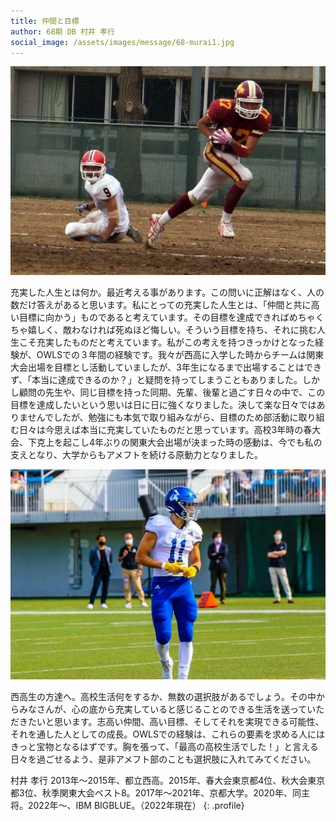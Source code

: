 ```yaml
---
title: 仲間と目標
author: 68期 DB 村井 孝行
social_image: /assets/images/message/68-murai1.jpg
---
```


![村井 高校時写真](/assets/images/message/68-murai1.jpg)

充実した人生とは何か。最近考える事があります。この問いに正解はなく、人の数だけ答えがあると思います。私にとっての充実した人生とは、「仲間と共に高い目標に向かう」ものであると考えています。その目標を達成できればめちゃくちゃ嬉しく、敵わなければ死ぬほど悔しい。そういう目標を持ち、それに挑む人生こそ充実したものだと考えています。私がこの考えを持つきっかけとなった経験が、OWLSでの３年間の経験です。我々が西高に入学した時からチームは関東大会出場を目標とし活動していましたが、3年生になるまで出場することはできず、「本当に達成できるのか？」と疑問を持ってしまうこともありました。しかし顧問の先生や、同じ目標を持った同期、先輩、後輩と過ごす日々の中で、この目標を達成したいという思いは日に日に強くなりました。決して楽な日々ではありませんでしたが、勉強にも本気で取り組みながら、目標のため部活動に取り組む日々は今思えば本当に充実していたものだと思っています。高校3年時の春大会、下克上を起こし4年ぶりの関東大会出場が決まった時の感動は、今でも私の支えとなり、大学からもアメフトを続ける原動力となりました。

![村井 写真](/assets/images/message/68-murai2.jpg)

西高生の方達へ。高校生活何をするか、無数の選択肢があるでしょう。その中からみなさんが、心の底から充実していると感じることのできる生活を送っていただきたいと思います。志高い仲間、高い目標、そしてそれを実現できる可能性、それを通した人としての成長。OWLSでの経験は、これらの要素を求める人にはきっと宝物となるはずです。胸を張って、「最高の高校生活でした！」と言える日々を過ごせるよう、是非アメフト部のことも選択肢に入れてみてください。

<span class="profile-title">村井 孝行</span>
2013年～2015年、都立西高。2015年、春大会東京都4位、秋大会東京都3位、秋季関東大会ベスト8。2017年〜2021年、京都大学。2020年、同主将。2022年〜、IBM BIGBLUE。（2022年現在）
{: .profile}
